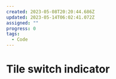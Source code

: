 ```yaml
---
created: 2023-05-08T20:20:44.686Z
updated: 2023-05-14T06:02:41.072Z
assigned: ""
progress: 0
tags:
  - Code
---
```


# Tile switch indicator

